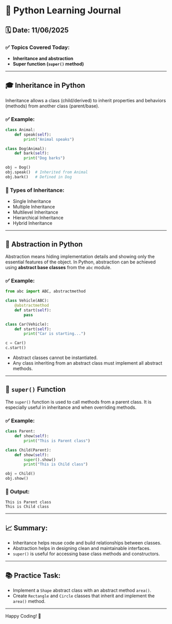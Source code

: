 # 📘 Python Learning Journal

## 🗓️ Date: 11/06/2025

### ✅ Topics Covered Today:

* **Inheritance and abstraction**
* **Super function (`super()` method)**

---

## 🎓 Inheritance in Python

Inheritance allows a class (child/derived) to inherit properties and behaviors (methods) from another class (parent/base).

### ✅ Example:

```python
class Animal:
    def speak(self):
        print("Animal speaks")

class Dog(Animal):
    def bark(self):
        print("Dog barks")

obj = Dog()
obj.speak()  # Inherited from Animal
obj.bark()   # Defined in Dog
```

### 🔹 Types of Inheritance:

* Single Inheritance
* Multiple Inheritance
* Multilevel Inheritance
* Hierarchical Inheritance
* Hybrid Inheritance

---

## 🔬 Abstraction in Python

Abstraction means hiding implementation details and showing only the essential features of the object.
In Python, abstraction can be achieved using **abstract base classes** from the `abc` module.

### ✅ Example:

```python
from abc import ABC, abstractmethod

class Vehicle(ABC):
    @abstractmethod
    def start(self):
        pass

class Car(Vehicle):
    def start(self):
        print("Car is starting...")

c = Car()
c.start()
```

* Abstract classes cannot be instantiated.
* Any class inheriting from an abstract class must implement all abstract methods.

---

## 🔄 `super()` Function

The `super()` function is used to call methods from a parent class.
It is especially useful in inheritance and when overriding methods.

### ✅ Example:

```python
class Parent:
    def show(self):
        print("This is Parent class")

class Child(Parent):
    def show(self):
        super().show()
        print("This is Child class")

obj = Child()
obj.show()
```

### 🔹 Output:

```
This is Parent class
This is Child class
```

---

## 📈 Summary:

* Inheritance helps reuse code and build relationships between classes.
* Abstraction helps in designing clean and maintainable interfaces.
* `super()` is useful for accessing base class methods and constructors.

---

## 📚 Practice Task:

* Implement a `Shape` abstract class with an abstract method `area()`.
* Create `Rectangle` and `Circle` classes that inherit and implement the `area()` method.

---

Happy Coding! 🚀

